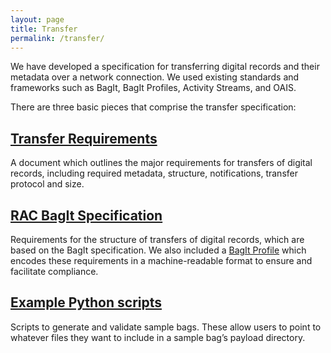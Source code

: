 ```yaml
---
layout: page
title: Transfer
permalink: /transfer/
---
```


We have developed a specification for transferring digital records and their metadata over a network connection. We used existing standards and frameworks such as BagIt, BagIt Profiles, Activity Streams, and OAIS.

There are three basic pieces that comprise the transfer specification:

## [Transfer Requirements](/transfer-requirements/)
 A document which outlines the major requirements for transfers of digital records, including required metadata, structure, notifications, transfer protocol and size.

## [RAC BagIt Specification](/rac-bagit-spec/)
Requirements for the structure of transfers of digital records, which are based on the BagIt specification. We also included a [BagIt Profile](https://gist.github.com/HaSistrunk/65d59e558c436b9d934d98fd8fb0f575) which encodes these requirements in a machine-readable format to ensure and facilitate compliance.

## [Example Python scripts](/scripts/)
Scripts to generate and validate sample bags. These allow users to point to whatever files they want to include in a sample bag’s payload directory.
